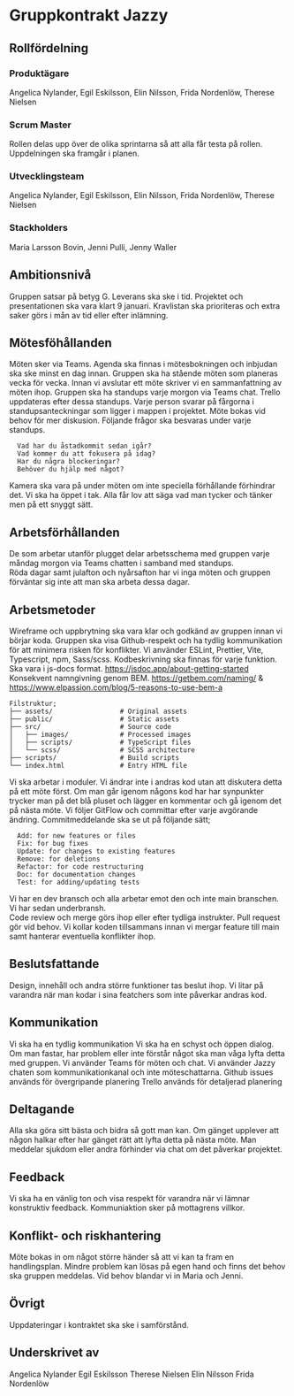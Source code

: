 
# Gruppkontrakt Jazzy

## Rollfördelning
### Produktägare
Angelica Nylander, 
Egil Eskilsson,
Elin Nilsson,
Frida Nordenlöw,
Therese Nielsen

### Scrum Master
Rollen delas upp över de olika sprintarna så att alla får testa på rollen.
Uppdelningen ska framgår i planen. 

### Utvecklingsteam
Angelica Nylander, 
Egil Eskilsson,
Elin Nilsson,
Frida Nordenlöw,
Therese Nielsen

### Stackholders 
Maria Larsson Bovin, 
Jenni Pulli, 
Jenny Waller

## Ambitionsnivå
Gruppen satsar på betyg G.
Leverans ska ske i tid. Projektet och presentationen ska vara klart 9 januari. 
Kravlistan ska prioriteras och extra saker görs i mån av tid eller efter inlämning.   

## Mötesföhållanden
Möten sker via Teams. Agenda ska finnas i mötesbokningen och inbjudan ska ske minst en dag innan. 
Gruppen ska ha stående möten som planeras vecka för vecka. Innan vi avslutar ett möte skriver vi en sammanfattning av möten ihop. 
Gruppen ska ha standups varje morgon via Teams chat. Trello uppdateras efter dessa standups. Varje person svarar på fårgorna i standupsanteckningar som ligger i mappen i projektet. Möte bokas vid behov för mer diskusion. Följande frågor ska besvaras under varje standups. 
```
  Vad har du åstadkommit sedan igår?
  Vad kommer du att fokusera på idag?
  Har du några blockeringar?
  Behöver du hjälp med något?
```
Kamera ska vara på under möten om inte speciella förhållande förhindrar det. 
Vi ska ha öppet i tak. Alla får lov att säga vad man tycker och tänker men på ett snyggt sätt. 

## Arbetsförhållanden
De som arbetar utanför plugget delar arbetsschema med gruppen varje måndag morgon via Teams chatten i samband med standups.  
Röda dagar samt julafton och nyårsafton har vi inga möten och gruppen förväntar sig inte att man ska arbeta dessa dagar. 

## Arbetsmetoder
Wireframe och uppbrytning ska vara klar och godkänd av gruppen innan vi börjar koda. 
Gruppen ska visa Github-respekt och ha tydlig kommunikation för att minimera risken för konflikter. 
Vi använder ESLint, Prettier, Vite, Typescript, npm, Sass/scss.
Kodbeskrivning ska finnas för varje funktion. Ska vara i js-docs format. https://jsdoc.app/about-getting-started
Konsekvent namngivning genom BEM. https://getbem.com/naming/ & https://www.elpassion.com/blog/5-reasons-to-use-bem-a
```
Filstruktur;
├── assets/                 # Original assets
├── public/                 # Static assets
├── src/                    # Source code
│   ├── images/             # Processed images
│   ├── scripts/            # TypeScript files
│   └── scss/               # SCSS architecture
├── scripts/                # Build scripts
└── index.html              # Entry HTML file
```
Vi ska arbetar i moduler.
Vi ändrar inte i andras kod utan att diskutera detta på ett möte först. Om man går igenom någons kod har har synpunkter trycker man på det blå pluset och lägger en kommentar och gå igenom det på nästa möte.
Vi följer GitFlow och committar efter varje avgörande ändring. Commitmeddelande ska se ut på följande sätt;  
```
  Add: for new features or files
  Fix: for bug fixes
  Update: for changes to existing features
  Remove: for deletions
  Refactor: for code restructuring
  Doc: for documentation changes
  Test: for adding/updating tests
```
Vi har en dev bransch och alla arbetar emot den och inte main branschen. Vi har sedan underbransh.  
Code review och merge görs ihop eller efter tydliga instrukter. 
Pull request gör vid behov.
Vi kollar koden tillsammans innan vi mergar feature till main samt hanterar eventuella konflikter ihop.

## Beslutsfattande
Design, innehåll och andra större funktioner tas beslut ihop. 
Vi litar på varandra när man kodar i sina featchers som inte påverkar andras kod. 

## Kommunikation
Vi ska ha en tydlig kommunikation
Vi ska ha en schyst och öppen dialog. 
Om man fastar, har problem eller inte förstår något ska man våga lyfta detta med gruppen.
Vi använder Teams för möten och chat. Vi använder Jazzy chaten som kommunikationkanal och inte möteschattarna. 
Github issues används för övergripande planering
Trello används för detaljerad planering

## Deltagande
Alla ska göra sitt bästa och bidra så gott man kan. 
Om gänget upplever att någon halkar efter har gänget rätt att lyfta detta på nästa möte. 
Man meddelar sjukdom eller andra förhinder via chat om det påverkar projektet. 

## Feedback
Vi ska ha en vänlig ton och visa respekt för varandra när vi lämnar konstruktiv feedback. 
Kommuniaktion sker på mottagrens villkor. 

## Konflikt- och riskhantering
Möte bokas in om något större händer så att vi kan ta fram en handlingsplan. 
Mindre problem kan lösas på egen hand och finns det behov ska gruppen meddelas. 
Vid behov blandar vi in Maria och Jenni. 

## Övrigt
Uppdateringar i kontraktet ska ske i samförstånd. 

## Underskrivet av
Angelica Nylander
Egil Eskilsson
Therese Nielsen
Elin Nilsson
Frida Nordenlöw
